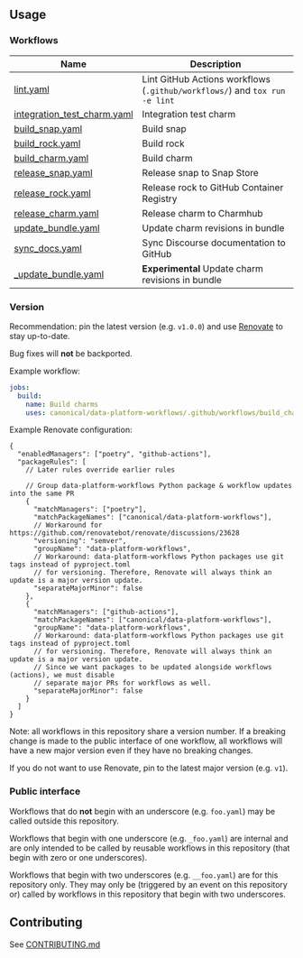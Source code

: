 ## Usage
### Workflows
| Name                                                                       | Description                                                                |
|----------------------------------------------------------------------------|----------------------------------------------------------------------------|
| [lint.yaml](.github/workflows/lint.md)                                     | Lint GitHub Actions workflows (`.github/workflows/`) and `tox run -e lint` |
| [integration_test_charm.yaml](.github/workflows/integration_test_charm.md) | Integration test charm                                                     |
| [build_snap.yaml](.github/workflows/build_snap.md)                         | Build snap                                                                 |
| [build_rock.yaml](.github/workflows/build_rock.md)                         | Build rock                                                                 |
| [build_charm.yaml](.github/workflows/build_charm.md)                       | Build charm                                                                |
| [release_snap.yaml](.github/workflows/release_snap.md)                     | Release snap to Snap Store                                                 |
| [release_rock.yaml](.github/workflows/release_rock.md)                     | Release rock to GitHub Container Registry                                  |
| [release_charm.yaml](.github/workflows/release_charm.md)                   | Release charm to Charmhub                                                  |
| [update_bundle.yaml](.github/workflows/update_bundle.md)                   | Update charm revisions in bundle                                           |
| [sync_docs.yaml](.github/workflows/sync_docs.md)                           | Sync Discourse documentation to GitHub                                     |
| [_update_bundle.yaml](.github/workflows/_update_bundle.md)                 | **Experimental** Update charm revisions in bundle                          |

### Version
Recommendation: pin the latest version (e.g. `v1.0.0`) and use [Renovate](https://docs.renovatebot.com/) to stay up-to-date.

Bug fixes will **not** be backported.

Example workflow:
```yaml
jobs:
  build:
    name: Build charms
    uses: canonical/data-platform-workflows/.github/workflows/build_charm.yaml@v1.0.0
```

Example Renovate configuration:
```json5
{
  "enabledManagers": ["poetry", "github-actions"],
  "packageRules": [
    // Later rules override earlier rules

    // Group data-platform-workflows Python package & workflow updates into the same PR
    {
      "matchManagers": ["poetry"],
      "matchPackageNames": ["canonical/data-platform-workflows"],
      // Workaround for https://github.com/renovatebot/renovate/discussions/23628
      "versioning": "semver",
      "groupName": "data-platform-workflows",
      // Workaround: data-platform-workflows Python packages use git tags instead of pyproject.toml
      // for versioning. Therefore, Renovate will always think an update is a major version update.
      "separateMajorMinor": false
    },
    {
      "matchManagers": ["github-actions"],
      "matchPackageNames": ["canonical/data-platform-workflows"],
      "groupName": "data-platform-workflows",
      // Workaround: data-platform-workflows Python packages use git tags instead of pyproject.toml
      // for versioning. Therefore, Renovate will always think an update is a major version update.
      // Since we want packages to be updated alongside workflows (actions), we must disable
      // separate major PRs for workflows as well.
      "separateMajorMinor": false
    }
  ]
}

```

Note: all workflows in this repository share a version number. If a breaking change is made to the public interface of one workflow, all workflows will have a new major version even if they have no breaking changes.

If you do not want to use Renovate, pin to the latest major version (e.g. `v1`).

### Public interface
Workflows that do **not** begin with an underscore (e.g. `foo.yaml`) may be called outside this repository.

Workflows that begin with one underscore (e.g. `_foo.yaml`) are internal and are only intended to be called by reusable workflows in this repository (that begin with zero or one underscores).

Workflows that begin with two underscores (e.g. `__foo.yaml`) are for this repository only. They may only be (triggered by an event on this repository or) called by workflows in this repository that begin with two underscores.

## Contributing
See [CONTRIBUTING.md](CONTRIBUTING.md)
